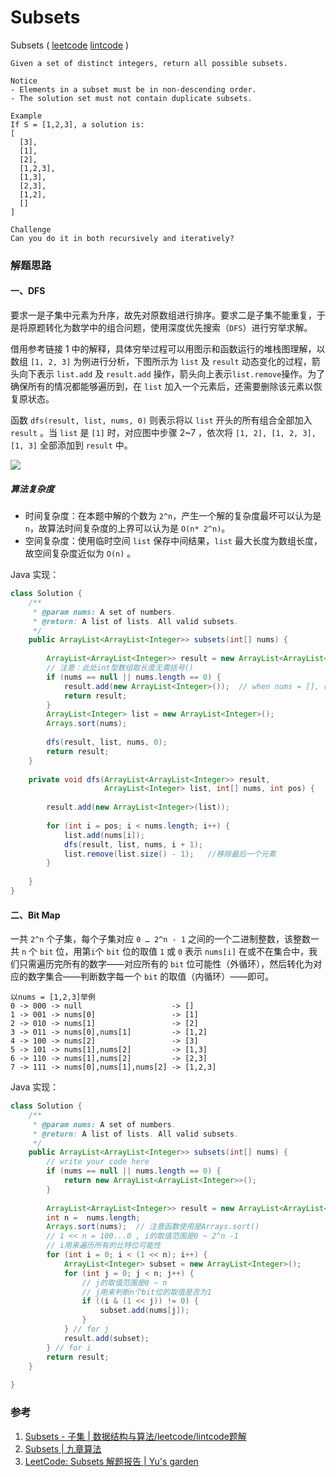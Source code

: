 # Subsets

Subsets ( [leetcode](https://leetcode.com/problems/subsets/)  [lintcode](http://www.lintcode.com/en/problem/subsets/) )

```
Given a set of distinct integers, return all possible subsets.

Notice
- Elements in a subset must be in non-descending order.
- The solution set must not contain duplicate subsets.

Example
If S = [1,2,3], a solution is:
[
  [3],
  [1],
  [2],
  [1,2,3],
  [1,3],
  [2,3],
  [1,2],
  []
]

Challenge 
Can you do it in both recursively and iteratively?
```

### 解题思路

#### 一、DFS

要求一是子集中元素为升序，故先对原数组进行排序。要求二是子集不能重复，于是将原题转化为数学中的组合问题，使用深度优先搜索（`DFS`）进行穷举求解。

借用参考链接 1 中的解释，具体穷举过程可以用图示和函数运行的堆栈图理解，以数组 `[1, 2, 3]` 为例进行分析，下图所示为 `list` 及 `result` 动态变化的过程，箭头向下表示 `list.add` 及 `result.add` 操作，箭头向上表示`list.remove`操作。为了确保所有的情况都能够遍历到，在 `list` 加入一个元素后，还需要删除该元素以恢复原状态。

函数 `dfs(result, list, nums, 0)` 则表示将以 `list` 开头的所有组合全部加入 `result` 。当 `list` 是 `[1]` 时，对应图中步骤 2~7 ，依次将 `[1, 2], [1, 2, 3], [1, 3]` 全部添加到 `result` 中。

![](http://ww3.sinaimg.cn/mw690/600e6311jw1f8a8qisz8ij218g0xcn1y.jpg)

##### 算法复杂度

- 时间复杂度：在本题中解的个数为 `2^n`，产生一个解的复杂度最坏可以认为是 `n`，故算法时间复杂度的上界可以认为是 `O(n* 2^n)`。
- 空间复杂度：使用临时空间 `list` 保存中间结果，`list` 最大长度为数组长度，故空间复杂度近似为 `O(n)` 。

Java 实现：

```java
class Solution {
    /**
     * @param nums: A set of numbers.
     * @return: A list of lists. All valid subsets.
     */
    public ArrayList<ArrayList<Integer>> subsets(int[] nums) {
        
        ArrayList<ArrayList<Integer>> result = new ArrayList<ArrayList<Integer>>();
        // 注意：此处int型数组取长度无需括号()
      	if (nums == null || nums.length == 0) {
            result.add(new ArrayList<Integer>());  // when nums = [], return [[]]
            return result;
        }
        ArrayList<Integer> list = new ArrayList<Integer>();
        Arrays.sort(nums);
        
        dfs(result, list, nums, 0);
        return result;
    }
    
    private void dfs(ArrayList<ArrayList<Integer>> result,
                     ArrayList<Integer> list, int[] nums, int pos) {
        
        result.add(new ArrayList<Integer>(list));
        
        for (int i = pos; i < nums.length; i++) {
            list.add(nums[i]);
            dfs(result, list, nums, i + 1);
            list.remove(list.size() - 1);   //移除最后一个元素
        }
        
    }
}
```





#### 二、Bit Map

一共 `2^n` 个子集，每个子集对应 `0 … 2^n - 1` 之间的一个二进制整数，该整数一共 `n` 个 `bit` 位，用第`i`个 `bit` 位的取值 `1` 或 `0` 表示 `nums[i]` 在或不在集合中，我们只需遍历完所有的数字——对应所有的 `bit` 位可能性（外循环），然后转化为对应的数字集合——判断数字每一个 `bit` 的取值（内循环）——即可。

```
以nums = [1,2,3]举例
0 -> 000 -> null                    -> []
1 -> 001 -> nums[0]                 -> [1]
2 -> 010 -> nums[1]                 -> [2]
3 -> 011 -> nums[0],nums[1]         -> [1,2]
4 -> 100 -> nums[2]                 -> [3]
5 -> 101 -> nums[1],nums[2]         -> [1,3]
6 -> 110 -> nums[1],nums[2]         -> [2,3]
7 -> 111 -> nums[0],nums[1],nums[2] -> [1,2,3]
```



Java 实现：

```java
class Solution {
    /**
     * @param nums: A set of numbers.
     * @return: A list of lists. All valid subsets.
     */
    public ArrayList<ArrayList<Integer>> subsets(int[] nums) {
        // write your code here
        if (nums == null || nums.length == 0) {
            return new ArrayList<ArrayList<Integer>>();
        }
        
        ArrayList<ArrayList<Integer>> result = new ArrayList<ArrayList<Integer>>();
        int n =  nums.length;
        Arrays.sort(nums);  // 注意函数使用是Arrays.sort()
        // 1 << n = 100...0 , i的取值范围是0 ~ 2^n -1
        // i用来遍历所有的比特位可能性
        for (int i = 0; i < (1 << n); i++) {
            ArrayList<Integer> subset = new ArrayList<Integer>();
            for (int j = 0; j < n; j++) {
                // j的取值范围是0 ~ n
                // j用来判断n个bit位的取值是否为1
                if ((i & (1 << j)) != 0) {
                    subset.add(nums[j]);
                }
            } // for j 
            result.add(subset);
        } // for i
        return result;
    }
    
}
```

### 参考

1. [Subsets - 子集 | 数据结构与算法/leetcode/lintcode题解](http://algorithm.yuanbin.me/zh-hans/exhaustive_search/subsets.html#)
2. [Subsets | 九章算法](http://www.jiuzhang.com/solutions/subsets/)
3. [LeetCode: Subsets 解题报告 | Yu's garden](http://www.cnblogs.com/yuzhangcmu/p/4211815.html)
